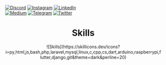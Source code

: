 

[![Discord](https://img.shields.io/badge/Discord-blue?style=for-the-badge&logo=discord&logoColor=white)](https://discord.gg/58yRbQNSKK) [![Instagram](https://img.shields.io/badge/Instagram-red?style=for-the-badge&logo=Instagram&logoColor=white)](https://instagram.com/jexroid) 
[![LinkedIn](https://img.shields.io/badge/LinkedIn-blue?style=for-the-badge&logo=linkedin&logoColor=white)](https://linkedin.com/in/jexroid)  
[![Medium](https://img.shields.io/badge/Medium-black?style=for-the-badge&logo=medium&logoColor=white)](https://medium.com/@jexroid) 
[![Telegram](https://img.shields.io/badge/jexroid-blue?style=for-the-badge&logo=telegram)](https://t.me/jexroid)
[![Twitter](https://img.shields.io/badge/Twitter-blue?style=for-the-badge&logo=twitter&logoColor=white)](https://twitter.com/jexroid)
<br>
<h1 align="center">Skills</h1>
  <div align="center">
  ![Skills](https://skillicons.dev/icons?i=py,html,js,bash,php,laravel,mysql,linux,c,cpp,cs,dart,arduino,raspberrypi,flutter,django,git&theme=dark&perline=20)
  </div>
